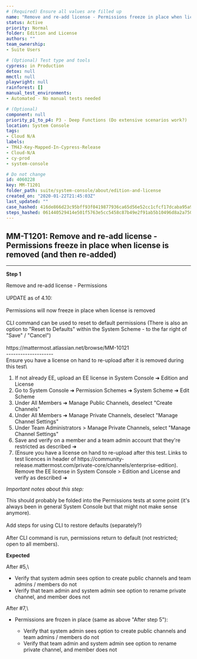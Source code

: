 ```yaml
---
# (Required) Ensure all values are filled up
name: "Remove and re-add license - Permissions freeze in place when license is removed (and then re-added)"
status: Active
priority: Normal
folder: Edition and License
authors: ""
team_ownership: 
- Suite Users

# (Optional) Test type and tools
cypress: in Production
detox: null
mmctl: null
playwright: null
rainforest: []
manual_test_environments: 
- Automated - No manual tests needed

# (Optional)
component: null
priority_p1_to_p4: P3 - Deep Functions (Do extensive scenarios work?)
location: System Console
tags: 
- Cloud N/A
labels: 
- TM4J-Key-Mapped-In-Cypress-Release
- Cloud-N/A
- cy-prod
- system-console

# Do not change
id: 4060228
key: MM-T1201
folder_path: suite/system-console/about/edition-and-license
created_on: "2020-01-22T21:45:03Z"
last_updated: ""
case_hashed: 416de866d23c95bff93f0419877936ca65d56e52cc1cfcf17dcaba95a97a8eb0571c29c58a5f4b78451411b9d8fdcaac
steps_hashed: 061440529414e501f5763e5cc5458c87b49e2f91ab5b10496d8a2a7506dd3130c4487e850e09379db787557720edc284
---
```


## MM-T1201: Remove and re-add license - Permissions freeze in place when license is removed (and then re-added)

---

**Step 1**

Remove and re-add license - Permissions\
\
UPDATE as of 4.10:\
\
Permissions will now freeze in place when license is removed\
\
CLI command can be used to reset to default permissions (There is also an option to "Reset to Defaults" within the System Scheme - to the far right of "Save" / "Cancel")\
\
https\://mattermost.atlassian.net/browse/MM-10121\
\--------------------\
Ensure you have a license on hand to re-upload after it is removed during this test\\

1. If not already EE, upload an EE license in System Console ➜ Edition and License
2. Go to System Console ➜ Permission Schemes ➜ System Scheme ➜ Edit Scheme
3. Under All Members ➜ Manage Public Channels, deselect "Create Channels"
4. Under All Members ➜ Manage Private Channels, deselect "Manage Channel Settings"
5. Under Team Administrators > Manage Private Channels, select "Manage Channel Settings"
6. Save and verify on a member and a team admin account that they're restricted as described ➜
7. (Ensure you have a license on hand to re-upload after this test. Links to test licences in header of https\://community-release.mattermost.com/private-core/channels/enterprise-edition). Remove the EE license in System Console > Edition and License and verify as described ➜

_Important notes about this step:_

This should probably be folded into the Permissions tests at some point (it's always been in general System Console but that might not make sense anymore).\
\
Add steps for using CLI to restore defaults (separately?)\
\
After CLI command is run, permissions return to default (not restricted; open to all members).

**Expected**

After #5,\\

- Verify that system admin sees option to create public channels and team admins / members do not
- Verify that team admin and system admin see option to rename private channel, and member does not

After #7,\\

- Permissions are frozen in place (same as above "After step 5"):

  - Verify that system admin sees option to create public channels and team admins / members do not
  - Verify that team admin and system admin see option to rename private channel, and member does not

